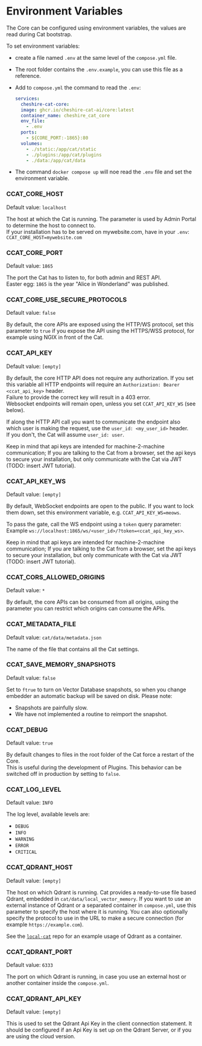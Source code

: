 # Environment Variables
The Core can be configured using environment variables, the values are read during Cat bootstrap.

To set environment variables:

 - create a file named `.env` at the same level of the `compose.yml` file.
 - The root folder contains the `.env.example`, you can use this file as a reference.
 - Add to `compose.yml` the command to read the `.env`:

    ```yml hl_lines="5 6"
    services:
      cheshire-cat-core:
      image: ghcr.io/cheshire-cat-ai/core:latest
      container_name: cheshire_cat_core
      env_file:
        - .env
      ports:
        - ${CORE_PORT:-1865}:80
      volumes:
        - ./static:/app/cat/static
        - ./plugins:/app/cat/plugins
        - ./data:/app/cat/data
    ```

 - The command `docker compose up` will noe read the `.env` file and set the environment variable.

### CCAT_CORE_HOST
Default value: `localhost`

The host at which the Cat is running. The parameter is used by Admin Portal to determine the host to connect to.  
If your installation has to be served on mywebsite.com, have in your `.env`: `CCAT_CORE_HOST=mywebsite.com`

### CCAT_CORE_PORT
Default value: `1865`

The port the Cat has to listen to, for both admin and REST API.  
Easter egg: `1865` is the year "Alice in Wonderland" was published.

### CCAT_CORE_USE_SECURE_PROTOCOLS
Default value: `false`

By default, the core APIs are exposed using the HTTP/WS protocol, set this parameter to `true` if you expose the API using the HTTPS/WSS protocol, for example using NGIX in front of the Cat.

### CCAT_API_KEY
Default value: `[empty]`

By default, the core HTTP API does not require any authorization. If you set this variable all HTTP endpoints will require an `Authorization: Bearer <ccat_api_key>` header.  
Failure to provide the correct key will result in a 403 error.  
Websocket endpoints will remain open, unless you set `CCAT_API_KEY_WS` (see below).

If along the HTTP API call you want to communicate the endpoint also which user is making the request, use the `user_id: <my_user_id>` header.  
If you don't, the Cat will assume `user_id: user`.

Keep in mind that api keys are intended for machine-2-machine communication; If you are talking to the Cat from a browser, set the api keys to secure your installation, but only communicate with the Cat via JWT (TODO: insert JWT tutorial).

### CCAT_API_KEY_WS
Default value: `[empty]`

By default, WebSocket endpoints are open to the public.
If you want to lock them down, set this environment variable, e.g. `CCAT_API_KEY_WS=meows`.

To pass the gate, call the WS endpoint using a `token` query parameter:  
Example `ws://localhost:1865/ws/<user_id>/?token=<ccat_api_key_ws>`.

Keep in mind that api keys are intended for machine-2-machine communication; If you are talking to the Cat from a browser, set the api keys to secure your installation, but only communicate with the Cat via JWT (TODO: insert JWT tutorial).

### CCAT_CORS_ALLOWED_ORIGINS
Default value: `*`

By default, the core APIs can be consumed from all origins, using the parameter you can restrict which origins can consume the APIs.

### CCAT_METADATA_FILE
Default value: `cat/data/metadata.json`

The name of the file that contains all the Cat settings.

### CCAT_SAVE_MEMORY_SNAPSHOTS
Default value: `false`

Set to `ftrue` to turn on Vector Database snapshots, so when you change embedder an automatic backup will be saved on disk. Please note:

 - Snapshots are painfully slow.
 - We have not implemented a routine to reimport the snapshot.

### CCAT_DEBUG
Default value: `true`

By default changes to files in the root folder of the Cat force a restart of the Core.  
This is useful during the development of Plugins. This behavior can be switched off in production by setting to `false`.

### CCAT_LOG_LEVEL
Default value: `INFO`

The log level, available levels are:  
- `DEBUG`  
- `INFO`  
- `WARNING`  
- `ERROR`  
- `CRITICAL`  

### CCAT_QDRANT_HOST
Default value: `[empty]`

The host on which Qdrant is running. Cat provides a ready-to-use file based Qdrant, embedded in `cat/data/local_vector_memory`. If you want to use an external instance of Qdrant or a separated container in `compose.yml`, use this parameter to specify the host where it is running. You can also optionally specify the protocol to use in the URL to make a secure connection (for example `https://example.com`).

See the [`local-cat`](https://github.com/cheshire-cat-ai/local-cat) repo for an example usage of Qdrant as a container.

### CCAT_QDRANT_PORT
Default value: `6333`

The port on which Qdrant is running, in case you use an external host or another container inside the `compose.yml`.

### CCAT_QDRANT_API_KEY
Default value: `[empty]`

This is used to set the Qdrant Api Key in the client connection statement. It should be configured if an Api Key is set up on the Qdrant Server, or if you are using the cloud version.